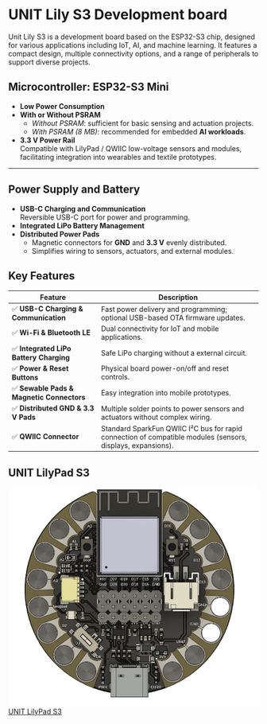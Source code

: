 # UNIT Lily S3 Development board 

Unit Lily S3 is a development board based on the ESP32-S3 chip, designed for various applications including IoT, AI, and machine learning. It features a compact design, multiple connectivity options, and a range of peripherals to support diverse projects.

## Microcontroller: ESP32-S3 Mini
- **Low Power Consumption**  
- **With or Without PSRAM**  
  - _Without PSRAM_: sufficient for basic sensing and actuation projects.  
  - _With PSRAM (8 MB)_: recommended for embedded **AI workloads**.  
- **3.3 V Power Rail**  
  Compatible with LilyPad / QWIIC low-voltage sensors and modules, facilitating integration into wearables and textile prototypes.

---

## Power Supply and Battery
- **USB-C Charging and Communication**  
  Reversible USB-C port for power and programming.  
- **Integrated LiPo Battery Management**   
- **Distributed Power Pads**  
  - Magnetic connectors for **GND** and **3.3 V** evenly distributed.  
  - Simplifies wiring to sensors, actuators, and external modules.


## Key Features
| Feature                                          | Description                                                                                                               |
|--------------------------------------------------|---------------------------------------------------------------------------------------------------------------------------|
| ✅ **USB-C Charging & Communication**             | Fast power delivery and programming; optional USB-based OTA firmware updates.                                            |
| ✅ **Wi-Fi & Bluetooth LE**                       | Dual connectivity for IoT and mobile applications.                                                                       |
| ✅ **Integrated LiPo Battery Charging**           | Safe LiPo charging without a external circuit.                                                                           |
| ✅ **Power & Reset Buttons**                      | Physical board power-on/off and reset controls.                                                                          |
| ✅ **Sewable Pads & Magnetic Connectors**         | Easy integration into mobile prototypes.                                                                                 |
| ✅ **Distributed GND & 3.3 V Pads**               | Multiple solder points to power sensors and actuators without complex wiring.                                            |
| ✅ **QWIIC Connector**                            | Standard SparkFun QWIIC I²C bus for rapid connection of compatible modules (sensors, displays, expansions).              |

## UNIT LilyPad S3

<a href="#"><img src="hardware/resources/lilypad.png" width="500px"><br/> UNIT LilyPad S3</a>